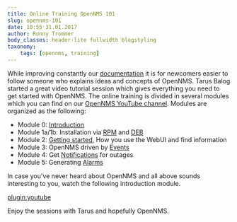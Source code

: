 ```yaml
---
title: Online Training OpenNMS 101
slug: opennms-101
date: 10:55 31.01.2017
author: Ronny Trommer
body_classes: header-lite fullwidth blogstyling
taxonomy:
    tags: [opennms, training]
---
```


While improving constantly our [documentation](http://docs.opennms.org) it is for newcomers easier to follow someone who explains ideas and concepts of OpenNMS.
Tarus Balog started a great video tutorial session which gives everything you need to get started with OpenNMS.
The online training is divided in several modules which you can find on our [OpenNMS YouTube channel](https://www.youtube.com/playlist?list=PLsXgBGH3nG7iZSlssmZB3xWsAJlst2j2z).
Modules are organized as the following:

* Module 0: [Introduction](https://youtu.be/GJzmkshdjiI?list=PLsXgBGH3nG7iZSlssmZB3xWsAJlst2j2z)
* Module 1a/1b: Installation via [RPM](https://youtu.be/wsKdaH2ZWMs?list=PLsXgBGH3nG7iZSlssmZB3xWsAJlst2j2z) and [DEB](https://youtu.be/wsKdaH2ZWMs?list=PLsXgBGH3nG7iZSlssmZB3xWsAJlst2j2z)
* Module 2: [Getting started](https://youtu.be/_BJ6bdKJn8M?list=PLsXgBGH3nG7iZSlssmZB3xWsAJlst2j2z), How you use the WebUI and find information
* Module 3: OpenNMS driven by [Events](https://youtu.be/9y1k3mklOXg?list=PLsXgBGH3nG7iZSlssmZB3xWsAJlst2j2z)
* Module 4: Get [Notifications](https://youtu.be/atK-zYYEzd0?list=PLsXgBGH3nG7iZSlssmZB3xWsAJlst2j2z) for outages
* Module 5: Generating [Alarms](https://youtu.be/06mLvyGQCkg?list=PLsXgBGH3nG7iZSlssmZB3xWsAJlst2j2z)

In case you've never heard about OpenNMS and all above sounds interesting to you, watch the following introduction module.

[plugin:youtube](https://youtu.be/GJzmkshdjiI)

Enjoy the sessions with Tarus and hopefully OpenNMS.
